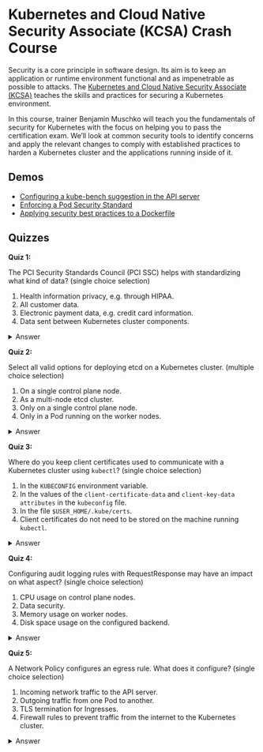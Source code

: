 # Kubernetes and Cloud Native Security Associate (KCSA) Crash Course

Security is a core principle in software design. Its aim is to keep an application or runtime environment functional and as impenetrable as possible to attacks. The [Kubernetes and Cloud Native Security Associate (KCSA)](https://training.linuxfoundation.org/certification/kubernetes-and-cloud-native-security-associate-kcsa/) teaches the skills and practices for securing a Kubernetes environment.

In this course, trainer Benjamin Muschko will teach you the fundamentals of security for Kubernetes with the focus on helping you to pass the certification exam. We’ll look at common security tools to identify concerns and apply the relevant changes to comply with established practices to harden a Kubernetes cluster and the applications running inside of it.

## Demos

* [Configuring a kube-bench suggestion in the API server](https://learning.oreilly.com/interactive-lab/fixing-issues-discovered/9781098149659/)
* [Enforcing a Pod Security Standard](https://learning.oreilly.com/interactive-lab/creating-a-pod/9781098149871/)
* [Applying security best practices to a Dockerfile](https://learning.oreilly.com/interactive-lab/applying-security-best/9781098149970/)

## Quizzes

**Quiz 1:**

The PCI Security Standards Council (PCI SSC) helps with standardizing what kind of data? (single choice selection)

1. Health information privacy, e.g. through HIPAA.
2. All customer data.
3. Electronic payment data, e.g. credit card information.
4. Data sent between Kubernetes cluster components.

<details><summary>Answer</summary>
<p>
The correct answer is 3. <a href="https://www.pcisecuritystandards.org/about_us/">PCI SSC standards</a> and resources help protect the people, processes, and technologies across the payment ecosystem to help secure payments worldwide.
</p>
</details>

**Quiz 2:**

Select all valid options for deploying etcd on a Kubernetes cluster. (multiple choice selection)

1. On a single control plane node.
2. As a multi-node etcd cluster.
3. Only on a single control plane node.
4. Only in a Pod running on the worker nodes.

<details><summary>Answer</summary>
<p>
The correct answer is 1 and 2. <a href="https://kubernetes.io/docs/tasks/administer-cluster/configure-upgrade-etcd/">Etcd</a> can be deployed on a single control plane for testing purposes. In production, it makes more sense to set up a HA cluster with multiple etcd instances.
</p>
</details>

**Quiz 3:**

Where do you keep client certificates used to communicate with a Kubernetes cluster using `kubectl`? (single choice selection)

1. In the `KUBECONFIG` environment variable.
2. In the values of the `client-certificate-data` and `client-key-data attributes` in the `kubeconfig` file.
3. In the file `$USER_HOME/.kube/certs`.
4. Client certificates do not need to be stored on the machine running `kubectl`.

<details><summary>Answer</summary>
<p>
The correct answer is 2. Every user entry in the <a href="https://kubernetes.io/docs/concepts/configuration/organize-cluster-access-kubeconfig/">kubeconfig file</a> will have to have a base64-encoded value for the client certificate. This information will be sent every time you make a call based on the user selected for the current context.
</p>
</details>

**Quiz 4:**

Configuring audit logging rules with RequestResponse may have an impact on what aspect? (single choice selection)

1. CPU usage on control plane nodes.
2. Data security.
3. Memory usage on worker nodes.
4. Disk space usage on the configured backend.

<details><summary>Answer</summary>
<p>
The correct answer is 4. The <a href="https://kubernetes.io/docs/tasks/debug/debug-cluster/audit/#audit-policy">audit log policy</a> RequestResponse captures the most information possible for incoming requests. Therefore, you will need to make sure you can store the data on the configured backend. CPU and memory will not be impacted significantly by configuring audit logging.
</p>
</details>

**Quiz 5:**

A Network Policy configures an egress rule. What does it configure? (single choice selection)

1. Incoming network traffic to the API server.
2. Outgoing traffic from one Pod to another.
3. TLS termination for Ingresses.
4. Firewall rules to prevent traffic from the internet to the Kubernetes cluster.

<details><summary>Answer</summary>
<p>
The correct answer is 2. <a href="https://kubernetes.io/docs/concepts/services-networking/network-policies/">Network policies</a> control Pod-to-Pod communication. Ingress rules configure incoming network traffic to a Pod. Egress rules configure outgoing traffic from a Pod.
</p>
</details>